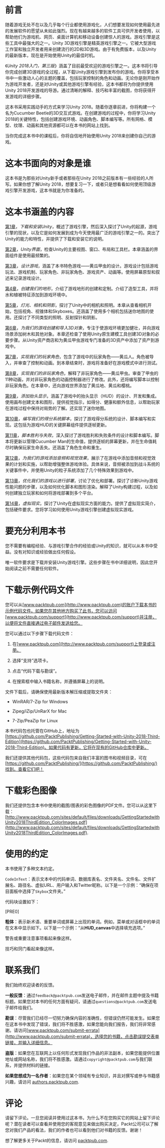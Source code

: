 # 前言

随着游戏无处不在以及几乎每个行业都使用游戏化，人们想要发现如何使用最先进的发展软件的愿望从未如此强烈。现在有越来越多的软件工具可供开发者使用，以帮助他们为游戏机、网页、桌面计算机和移动设备创建惊人的游戏。游戏引擎是这些工具中最强大的之一。Unity 3D游戏引擎是精英游戏引擎之一。它被大型游戏工作室和独立开发者用来创建流行的2D和3D游戏。由于有免费版本，以及Unity的最新版本，现在是开始使用Unity的最佳时机。

《*Unity 2018入门，第三版*》涵盖了目前最受欢迎的游戏引擎之一。这本书将引导你完成创建3D游戏的全过程，从下载Unity游戏引擎到发布你的游戏。你将享受本书中一些激动人心的主题的覆盖，包括玩家控制的角色和动画。无论你是刚开始作为游戏开发者，还是对Unity或其他游戏引擎有经验，这本书都将为你提供使用Unity 2018开发游戏的导游。通过清晰的解释、技巧和丰富的截图，你将获得开发游戏的详细步骤。

这本书采用实践动手的方式来学习Unity 2018。随着你逐章前进，你将构建一个名为Cucumber Beetle的3D交互式游戏。在创建游戏的过程中，你将学习Unity 2018的关键特性，包括创建游戏环境、动画角色、脚本编写等。所有网格、模型、纹理、动画和其他资源都可以在本书的网站上找到。

当你完成这本书中的课程后，你将自信地开始使用Unity 2018来创建你自己的游戏。

# 这本书面向的对象是谁

这本书是为那些对Unity新手或者那些在Unity 2018之前版本有一些经验的人所写。如果你想了解Unity 2018，想要复习一下，或者只是想看看如何使用顶级游戏引擎开发游戏，这本书就是为你准备的。

# 这本书涵盖的内容

[第1章](f4fba83f-4f23-4537-a130-ed8dab8f3815.xhtml)，*下载和安装Unity*，概述了游戏引擎，然后深入探讨了Unity的起源，游戏引擎的现状，以及它是如何发展到成为今天使用最广泛的游戏引擎之一的。突出了Unity的能力和特性，并提供了下载和安装它的说明。

[第2章](bab37b44-932a-4277-884d-69b6bac37516.xhtml)，*Unity界面*，检查Unity的主要视图、窗口、布局和工具栏。本章涵盖的界面组件是使用最频繁的。

[第3章](df7798e1-3730-4af7-8c04-857d71ac78d2.xhtml)，*设计游戏*，涵盖了本书特色游戏——黄瓜甲虫的设计。游戏设计包括游戏玩法、游戏机制、玩家角色、非玩家角色、游戏资产、动画等。使用屏幕原型和叙述来记录游戏设计。

[第4章](f9370800-eaf9-4593-8a9c-8252c85e22ac.xhtml)，*创建我们的地形*，介绍了游戏地形的创建和定制。介绍了造型工具，并将水和植被特征添加到游戏环境中。

[第5章](101c3b96-a362-4913-925c-f22503f0f8a1.xhtml)，*灯光、相机和阴影*，探讨了Unity中的相机和照明。本章从查看相机开始，包括视角、视锥体和Skyboxes。还涵盖了使用多个相机包括迷你地图的使用。还探讨了不同类型的照明、反射探针和阴影。

[第6章](04be4d7b-8c85-4d9e-baf2-43965183f99f.xhtml)，*为我们的游戏创建和导入3D对象*，专注于使游戏环境更加健壮，并向游戏场景添加树木和其他对象。本章还检查了使用Unity原生建模工具创建3D对象的必要步骤。从Unity资产商店和为黄瓜甲虫游戏专门准备的3D资产中添加了资产到游戏中。

[第7章](6a3fb463-b0c2-4145-9096-bc52d55cf905.xhtml)，*实现我们的玩家角色*，包含了游戏中的玩家角色——黄瓜人。角色被导入，并审查了控制和动画。到本章结束时，游戏将准备好在游戏模式中进行测试。

[第8章](28e6a940-f5d3-49ba-8778-a0b533b4a83e.xhtml)，*实现我们的非玩家角色*，解释了非玩家角色——黄瓜甲虫。审查了甲虫的11种动画，并对非玩家角色的动画控制器进行了修改。此外，还将编写脚本以控制非玩家角色。在本章中，还向游戏世界添加了黄瓜地、黄瓜和樱桃。

[第9章](6e2e628c-4c81-4ec3-bd4f-2ae0f2a29aab.xhtml)，*添加抬头显示*，涵盖了游戏中的抬头显示（HUD）的设计、开发和集成。使用画布创建文本和图形，提供视觉指示，如得分、健康和额外信息，以帮助玩家在游戏过程中保持对局势的了解。还实现了迷你地图。

[第10章](fdacd7a8-63fe-454d-9d50-f9f40070e484.xhtml)，*编写我们的得分系统脚本*，探讨了游戏得分系统的设计、脚本编写和实现。这包括为游戏HUD的关键屏幕组件提供逐帧更新。

[第11章](fdacd7a8-63fe-454d-9d50-f9f40070e484.xhtml)，*脚本胜利与失败*，深入探讨了游戏胜利和失败条件的设计和脚本编写。脚本将更新以管理Cucumber Man的生命值，提供逐帧的屏幕更新，并在生命值耗尽时确保玩家生命丢失。还涵盖了角色生命和重生。

[第12章](f7abb907-5397-4668-972e-e69acb441421.xhtml)，*为我们的游戏添加音频和视觉效果*，展示了在游戏中添加音频和视觉效果的计划和实施，以帮助增强整体游戏体验。具体来说，音频被添加到战斗系统的关键事件中，并使用Unity的粒子系统添加了几个特殊效果到游戏中。

[第13章](e8407796-3bbd-4f54-bbcc-e1bd89284de5.xhtml)，*优化我们的游戏以进行部署*，讨论了优化和部署。探讨了诊断Unity游戏性能问题的步骤，以及如何优化脚本和图形渲染。解释了Unity构建过程，以及如何创建独立玩家和如何将游戏部署到多个平台。

[第14章](e8f846b8-9476-4203-9e96-83d8556c62b5.xhtml)，*虚拟现实*，探讨了Unity在虚拟现实方面的能力。提供了虚拟现实简介，包括硬件要求。您将学习如何使用Unity游戏引擎创建虚拟现实游戏。

# 要充分利用本书

您不需要有编程经验、与游戏引擎合作的经验或Unity的知识，就可以从本书中受益。没有对知识或经验做出任何假设。

唯一软件要求是下载并安装Unity游戏引擎。这些步骤在书中详细说明，因此您开始阅读之前不需要任何软件。

# 下载示例代码文件

您可以从[www.packtpub.com](http://www.packtpub.com)的账户下载本书的示例代码文件。如果您在其他地方购买了此书，您可以访问[www.packtpub.com/support](http://www.packtpub.com/support)并注册，以便将文件直接通过电子邮件发送给您。

您可以通过以下步骤下载代码文件：

1.  在[www.packtpub.com](http://www.packtpub.com/support)上登录或注册。

1.  选择“支持”选项卡。

1.  点击“代码下载与勘误”。

1.  在搜索框中输入书籍名称，并遵循屏幕上的说明。

文件下载后，请确保使用最新版本解压缩或提取文件夹：

+   WinRAR/7-Zip for Windows

+   Zipeg/iZip/UnRarX for Mac

+   7-Zip/PeaZip for Linux

本书代码包也托管在GitHub上，地址为[https://github.com/PacktPublishing/Getting-Started-with-Unity-2018-Third-Edition](https://github.com/PacktPublishing/Getting-Started-with-Unity-2018-Third-Edition)。如果代码有更新，它将在现有的GitHub仓库中更新。

我们还提供其他代码包，这些代码包来自我们丰富的图书和视频目录，可在[https://github.com/PacktPublishing/](https://github.com/PacktPublishing/)找到。查看它们吧！

# 下载彩色图像

我们还提供包含本书中使用的截图/图表的彩色图像的PDF文件。您可以从这里下载：[http://www.packtpub.com/sites/default/files/downloads/GettingStartedwithUnity2018ThirdEdition_ColorImages.pdf](http://www.packtpub.com/sites/default/files/downloads/GettingStartedwithUnity2018ThirdEdition_ColorImages.pdf).

# 使用的约定

本书使用了多种文本约定。

`CodeInText`：表示文本中的代码单词、数据库表名、文件夹名、文件名、文件扩展名、路径名、虚拟URL、用户输入和Twitter昵称。以下是一个示例：“确保在项目面板中选择了`Skybox`文件夹。”

代码块设置如下：

[PRE0]

**粗体**：表示新术语、重要单词或屏幕上出现的单词。例如，菜单或对话框中的单词在文本中显示如下。以下是一个示例：“从**HUD_canvas**中选择填充选项。”

警告或重要注意事项看起来像这样。

技巧和窍门看起来像这样。

# 联系我们

我们始终欢迎读者的反馈。

**一般反馈**：通过`feedback@packtpub.com`发送电子邮件，并在邮件主题中提及书籍标题。如果您对本书的任何方面有疑问，请通过`questions@packtpub.com`发送电子邮件给我们。

**勘误**：尽管我们已经尽一切努力确保内容的准确性，但错误仍然可能发生。如果您在这本书中发现了错误，我们将不胜感激，如果您能向我们报告，我们将非常感谢。请访问[www.packtpub.com/submit-errata](http://www.packtpub.com/submit-errata)，选择您的书籍，点击勘误提交表单链接，并输入详细信息。

**盗版**：如果您在互联网上以任何形式发现我们作品的非法副本，如果您能提供位置地址或网站名称，我们将不胜感激。请通过`copyright@packtpub.com`与我们联系，并提供材料的链接。

**如果您想成为一名作者**：如果您在某个领域有专业知识，并且对撰写或参与书籍感兴趣，请访问 [authors.packtpub.com](http://authors.packtpub.com/).

# 评论

请留下评论。一旦您阅读并使用过这本书，为什么不在您购买它的网站上留下评论呢？潜在读者可以查看并使用您的客观意见来做出购买决定，Packt公司可以了解您对我们产品的看法，我们的作者也可以看到他们对书籍的反馈。谢谢！

想了解更多关于Packt的信息，请访问 [packtpub.com](https://www.packtpub.com/).
